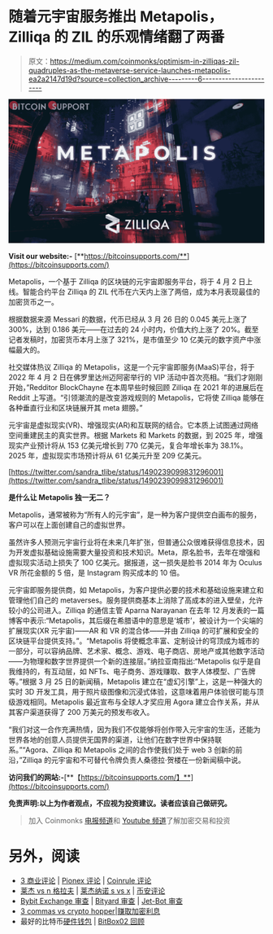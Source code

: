 # 随着元宇宙服务推出 Metapolis，Zilliqa 的 ZIL 的乐观情绪翻了两番

> 原文：<https://medium.com/coinmonks/optimism-in-zilliqas-zil-quadruples-as-the-metaverse-service-launches-metapolis-ea2a2147d19d?source=collection_archive---------6----------------------->

![](img/36233a7f78e77cd08f3cb5db00289a65.png)

**Visit our website:-** [**https://bitcoinsupports.com/**](https://bitcoinsupports.com/)

Metapolis，一个基于 Zilliqa 的区块链的元宇宙即服务平台，将于 4 月 2 日上线。智能合约平台 Zilliqa 的 ZIL 代币在六天内上涨了两倍，成为本月表现最佳的加密货币之一。

根据数据来源 Messari 的数据，代币已经从 3 月 26 日的 0.045 美元上涨了 300%，达到 0.186 美元——在过去的 24 小时内，价值大约上涨了 20%。截至记者发稿时，加密货币本月上涨了 321%，是市值至少 10 亿美元的数字资产中涨幅最大的。

社交媒体热议 Zilliqa 的 Metapolis，这是一个元宇宙即服务(MaaS)平台，将于 2022 年 4 月 2 日在佛罗里达州迈阿密举行的 VIP 活动中首次亮相。“我们才刚刚开始，”Redditor BlockChayne 在本周早些时候回顾 Zilliqa 在 2021 年的进展后在 Reddit 上写道。“引领潮流的是改变游戏规则的 Metapolis，它将使 Zilliqa 能够在各种垂直行业和区块链展开其 meta 翅膀。”

元宇宙是虚拟现实(VR)、增强现实(AR)和互联网的结合。它本质上试图通过网络空间重建民主的真实世界。根据 Markets 和 Markets 的数据，到 2025 年，增强现实产业预计将从 153 亿美元增长到 770 亿美元，复合年增长率为 38.1%。2025 年，虚拟现实市场预计将从 61 亿美元升至 209 亿美元。

[https://twitter.com/sandra_tlibe/status/1490239099831296001](https://twitter.com/sandra_tlibe/status/1490239099831296001)

**是什么让 Metapolis 独一无二？**

Metapolis，通常被称为“所有人的元宇宙”，是一种为客户提供空白画布的服务，客户可以在上面创建自己的虚拟世界。

虽然许多人预测元宇宙行业将在未来几年扩张，但普通公众很难获得信息技术，因为开发虚拟基础设施需要大量投资和技术知识。Meta，原名脸书，去年在增强和虚拟现实活动上损失了 100 亿美元。据报道，这一损失是脸书 2014 年为 Oculus VR 所花金额的 5 倍，是 Instagram 购买成本的 10 倍。

元宇宙即服务提供商，如 Metapolis，为客户提供必要的技术和基础设施来建立和管理他们自己的 metaverses。服务提供商基本上消除了高成本的进入壁垒，允许较小的公司进入。Zilliqa 的通信主管 Aparna Narayanan 在去年 12 月发表的一篇博客中表示:“Metapolis，其后缀在希腊语中的意思是‘城市’，被设计为一个尖端的扩展现实(XR 元宇宙)——AR 和 VR 的混合体——并由 Zilliqa 的可扩展和安全的区块链平台提供支持。”。“Metapolis 将使概念丰富、定制设计的穹顶成为城市的一部分，可以容纳品牌、艺术家、概念、游戏、电子商店、房地产或其他数字活动——为物理和数字世界提供一个新的连接层。”纳拉亚南指出:“Metapolis 似乎是自我维持的，有互动层，如 NFTs、电子商务、游戏赚取、数字人体模型、广告牌等。”根据 3 月 25 日的新闻稿，Metapolis 建立在“虚幻引擎”上，这是一种强大的实时 3D 开发工具，用于照片级图像和沉浸式体验，这意味着用户体验很可能与顶级游戏相同。Metapolis 最近宣布与全球人才奖应用 Agora 建立合作关系，并从其客户渠道获得了 200 万美元的预发布收入。

“我们对这一合作充满热情，因为我们不仅能够将创作带入元宇宙的生活，还能为世界各地的创意人员提供无国界的渠道，让他们在数字世界中保持联系。”“Agora、Zilliqa 和 Metapolis 之间的合作使我们处于 web 3 创新的前沿，”Zilliqa 的元宇宙和不可替代令牌负责人桑德拉·贺楼在一份新闻稿中说。

**访问我们的网站:-**[**【https://bitcoinsupports.com/】**](https://bitcoinsupports.com/)

**免责声明:以上为作者观点，不应视为投资建议。读者应该自己做研究。**

> 加入 Coinmonks [电报频道](https://t.me/coincodecap)和 [Youtube 频道](https://www.youtube.com/c/coinmonks/videos)了解加密交易和投资

# 另外，阅读

*   [3 商业评论](/coinmonks/3commas-review-an-excellent-crypto-trading-bot-2020-1313a58bec92) | [Pionex 评论](https://coincodecap.com/pionex-review-exchange-with-crypto-trading-bot) | [Coinrule 评论](/coinmonks/coinrule-review-2021-a-beginner-friendly-crypto-trading-bot-daf0504848ba)
*   [莱杰 vs n 格拉夫](/coinmonks/ledger-vs-ngrave-zero-7e40f0c1d694) | [莱杰纳诺 s vs x](/coinmonks/ledger-nano-s-vs-x-battery-hardware-price-storage-59a6663fe3b0) | [币安评论](/coinmonks/binance-review-ee10d3bf3b6e)
*   [Bybit Exchange 审查](/coinmonks/bybit-exchange-review-dbd570019b71) | [Bityard 审查](https://coincodecap.com/bityard-reivew) | [Jet-Bot 审查](https://coincodecap.com/jet-bot-review)
*   [3 commas vs crypto hopper](/coinmonks/3commas-vs-pionex-vs-cryptohopper-best-crypto-bot-6a98d2baa203)|[赚取加密利息](/coinmonks/earn-crypto-interest-b10b810fdda3)
*   最好的比特币[硬件钱包](/coinmonks/hardware-wallets-dfa1211730c6) | [BitBox02 回顾](/coinmonks/bitbox02-review-your-swiss-bitcoin-hardware-wallet-c36c88fff29)